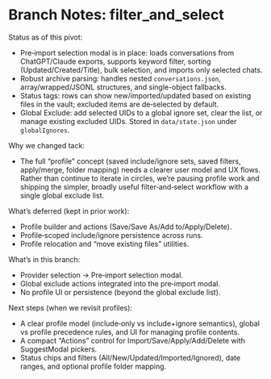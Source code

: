 # Branch Notes: filter_and_select

Status as of this pivot:

- Pre‑import selection modal is in place: loads conversations from ChatGPT/Claude exports, supports keyword filter, sorting (Updated/Created/Title), bulk selection, and imports only selected chats.
- Robust archive parsing: handles nested `conversations.json`, array/wrapped/JSONL structures, and single-object fallbacks.
- Status tags: rows can show new/imported/updated based on existing files in the vault; excluded items are de‑selected by default.
- Global Exclude: add selected UIDs to a global ignore set, clear the list, or manage existing excluded UIDs. Stored in `data/state.json` under `globalIgnores`.

Why we changed tack:

- The full “profile” concept (saved include/ignore sets, saved filters, apply/merge, folder mapping) needs a clearer user model and UX flows. Rather than continue to iterate in circles, we’re pausing profile work and shipping the simpler, broadly useful filter‑and‑select workflow with a single global exclude list.

What’s deferred (kept in prior work):

- Profile builder and actions (Save/Save As/Add to/Apply/Delete).
- Profile‑scoped include/ignore persistence across runs.
- Profile relocation and “move existing files” utilities.

What’s in this branch:

- Provider selection → Pre‑import selection modal.
- Global exclude actions integrated into the pre‑import modal.
- No profile UI or persistence (beyond the global exclude list).

Next steps (when we revisit profiles):

- A clear profile model (include‑only vs include+ignore semantics), global vs profile precedence rules, and UI for managing profile contents.
- A compact “Actions” control for Import/Save/Apply/Add/Delete with SuggestModal pickers.
- Status chips and filters (All/New/Updated/Imported/Ignored), date ranges, and optional profile folder mapping.

